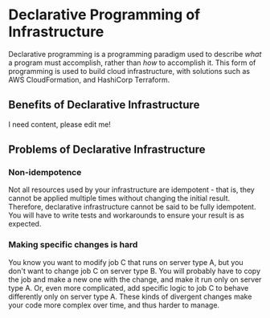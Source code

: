 # Declarative Programming of Infrastructure

Declarative programming is a programming paradigm used to describe *what* a program must accomplish, rather than *how* to accomplish it. This form of programming is used to build cloud infrastructure, with solutions such as AWS CloudFormation, and HashiCorp Terraform.

## Benefits of Declarative Infrastructure
<!-- TODO --> I need content, please edit me!

## Problems of Declarative Infrastructure

### Non-idempotence
Not all resources used by your infrastructure are idempotent - that is, they cannot be applied multiple times without changing the initial result. Therefore, declarative infrastructure cannot be said to be fully idempotent. You will have to write tests and workarounds to ensure your result is as expected.

### Making specific changes is hard
You know you want to modify job C that runs on server type A, but you don't want to change job C on server type B. You will probably have to copy the job and make a new one with the change, and make it run only on server type A. Or, even more complicated, add specific logic to job C to behave differently only on server type A. These kinds of divergent changes make your code more complex over time, and thus harder to manage.

